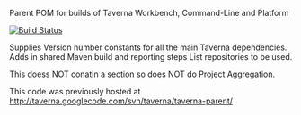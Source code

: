 Parent POM for builds of Taverna Workbench, Command-Line and Platform

[![Build Status](https://travis-ci.org/taverna/taverna-maven-parent.svg?branch=maintenance)](https://travis-ci.org/taverna/taverna-maven-parent)

Supplies Version number constants for all the main Taverna dependencies.
Adds in shared Maven build and reporting steps
List repositories to be used.

This doess NOT conatin a <modules> section so does NOT do Project Aggregation.

This code was previously hosted at http://taverna.googlecode.com/svn/taverna/taverna-parent/
